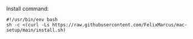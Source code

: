 Install command:

```
#!/usr/bin/env bash
sh -c <(curl -Ls https://raw.githubusercontent.com/FelixMarcus/mac-setup/main/install.sh)
```
